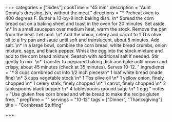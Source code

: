 +++
categories = ["Sides"]
cookTime = "45 min"
description = "Aunt Donna's dressing, ish, without the meat."
directions = "* Preheat oven to 400 degrees F. Butter a 13-by-9 inch baking dish. \n* Spread the corn bread out on a baking sheet and toast in the oven for 20 minutes. Set aside. \n* In a small saucepan over medium heat, warm the stock. Remove the pan from the heat. Let cool. \n* Add the onion, celery and carrot to 1 Tbs olive oil to a fry pan and saute until soft and translucent, about 5 minutes. Add salt. \n* In a large bowl, combine the corn bread, white bread crumbs, onion mixture, sage, and black pepper. Whisk the egg into the stock mixture and add to the corn bread mixture. Season with additional salt if needed. Stir gently to mix. \n* Transfer to prepared baking dish and bake until brown and crispy, about 45 minutes (check at 35 minutes). Serves 10-12. "
ingredients = "* 8 cups cornbread cut into 1/2 inch pieces\n* 1 loaf white bread (made fine) \n* 3 cups vegetable stock \n* 1 Tbs olive oil \n* 1 yellow onion, finely chopped \n* 1 celery stalk, finely chopped \n* 1 carrot, finely chopped \n* 2 tablespoons black pepper \n* 4 tablespoons ground sage \n* 1 egg "
notes = "Use gluten free corn bread and white bread to make the recipe gluten free. "
prepTime = ""
servings = "10-12"
tags = ["Dinner", "Thanksgiving"]
title = "Cornbread Stuffing"

+++
